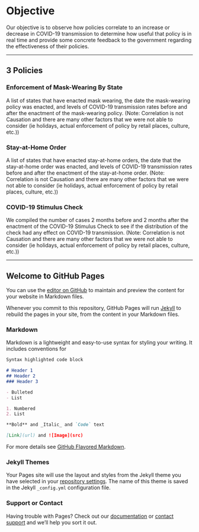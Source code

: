 # Objective

Our objective is to observe how policies correlate to an increase or decrease in COVID-19 transmission to determine how useful that policy is in real time and provide some concrete feedback to the government regarding the effectiveness of their policies.

* * *

## 3 Policies
### Enforcement of Mask-Wearing By State

A list of states that have enacted mask wearing, the date the mask-wearing policy was enacted, and levels of COVID-19 transmission rates before and after the enactment of the mask-wearing policy. (Note: Correlation is not Causation and there are many other factors that we were not able to consider (ie holidays, actual enforcement of policy by retail places, culture, etc.))

### Stay-at-Home Order

A list of states that have enacted stay-at-home orders, the date that the stay-at-home order was enacted, and levels of COVID-19 transmission rates before and after the enactment of the stay-at-home order. (Note: Correlation is not Causation and there are many other factors that we were not able to consider (ie holidays, actual enforcement of policy by retail places, culture, etc.))

### COVID-19 Stimulus Check

We compiled the number of cases 2 months before and 2 months after the enactment of the COVID-19 Stimulus Check to see if the distribution of the check had any effect on COVID-19 transmission. (Note: Correlation is not Causation and there are many other factors that we were not able to consider (ie holidays, actual enforcement of policy by retail places, culture, etc.))

* * *
## Welcome to GitHub Pages

You can use the [editor on GitHub](https://github.com/leejoongyin/covid19-project/edit/gh-pages/index.md) to maintain and preview the content for your website in Markdown files.

Whenever you commit to this repository, GitHub Pages will run [Jekyll](https://jekyllrb.com/) to rebuild the pages in your site, from the content in your Markdown files.

### Markdown

Markdown is a lightweight and easy-to-use syntax for styling your writing. It includes conventions for

```markdown
Syntax highlighted code block

# Header 1
## Header 2
### Header 3

- Bulleted
- List

1. Numbered
2. List

**Bold** and _Italic_ and `Code` text

[Link](url) and ![Image](src)
```

For more details see [GitHub Flavored Markdown](https://guides.github.com/features/mastering-markdown/).

### Jekyll Themes

Your Pages site will use the layout and styles from the Jekyll theme you have selected in your [repository settings](https://github.com/leejoongyin/covid19-project/settings). The name of this theme is saved in the Jekyll `_config.yml` configuration file.

### Support or Contact

Having trouble with Pages? Check out our [documentation](https://docs.github.com/categories/github-pages-basics/) or [contact support](https://github.com/contact) and we’ll help you sort it out.
